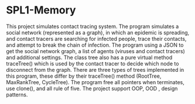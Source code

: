 # SPL1-Memory
This project simulates contact tracing system. The program simulates a social network (represented as a graph), in which an epidemic is spreading, and contact tracers are searching for infected people, trace their contacts, and attempt to break the chain of infection. The program using a JSON to get the social network graph, a list of agents (viruses and contact tracers) and additional settings. The class tree also has a pure virtual method traceTree() which is used by the contact tracer to decide which node to disconnect from the graph. There are three types of trees implemented in this program, these differ by their traceTree() method (RootTree, MaxRankTree, CycleTree).
The program free all pointers when terminates, use clone(), and all rule of five. The project support OOP, OOD , design patterns.
